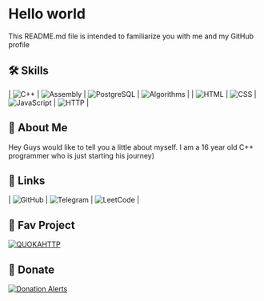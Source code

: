 # Hello world
This README.md file is intended to familiarize you with me and my GitHub profile

## 🛠 Skills

| ![C++](https://img.shields.io/badge/C++-00599C?style=for-the-badge&logo=c%2b%2b&logoColor=white) | ![Assembly](https://img.shields.io/badge/Assembly-525252?style=for-the-badge&logo=assemblyscript&logoColor=white) | ![PostgreSQL](https://img.shields.io/badge/PostgreSQL-336791?style=for-the-badge&logo=postgresql&logoColor=white) | ![Algorithms](https://img.shields.io/badge/Algorithms-1F2C56?style=for-the-badge&logo=python&logoColor=white) |
| ![HTML](https://img.shields.io/badge/HTML-E34F26?style=for-the-badge&logo=html5&logoColor=white) | ![CSS](https://img.shields.io/badge/CSS-1572B6?style=for-the-badge&logo=css3&logoColor=white) | ![JavaScript](https://img.shields.io/badge/JavaScript-F7DF1E?style=for-the-badge&logo=javascript&logoColor=white&color=yellow) | ![HTTP](https://img.shields.io/badge/HTTP-005C87?style=for-the-badge&logo=apache&logoColor=white) |

## 🚀 About Me
Hey Guys would like to tell you a little about myself. I am a 16 year old C++ programmer who is just starting his journey)

## 🔗 Links

| ![GitHub](https://img.shields.io/badge/GitHub-181717?style=for-the-badge&logo=github&logoColor=white) | ![Telegram](https://img.shields.io/badge/Telegram-26A5E4?style=for-the-badge&logo=telegram&logoColor=white) | ![LeetCode](https://img.shields.io/badge/LeetCode-F8C200?style=for-the-badge&logo=leetcode&logoColor=white&color=#B38306) |

## 💼 Fav Project
[![QUOKAHTTP](https://img.shields.io/badge/QUOKAHTTP-6A0DAD?style=for-the-badge&logo=github&logoColor=white)](https://github.com/alt-enterssx/quoka_http)

## 💸 Donate
[![Donation Alerts](https://img.shields.io/badge/Donation%20Alerts-F7DF1E?style=for-the-badge&logo=paypal&logoColor=white&color=yellow)](https://www.donationalerts.com/r/altenter)

